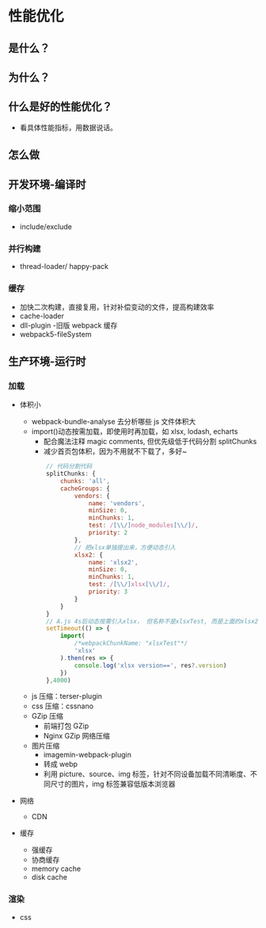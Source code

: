 # 性能优化 <Badge type="warning" text="doing" />

## 是什么？

## 为什么？

## 什么是好的性能优化？

- 看具体性能指标，用数据说话。

## 怎么做

## 开发环境-编译时

### 缩小范围

- include/exclude

### 并行构建

- thread-loader/ happy-pack

### 缓存

- 加快二次构建，直接复用，针对补偿变动的文件，提高构建效率
- cache-loader
- dll-plugin -旧版 webpack 缓存
- webpack5-fileSystem

## 生产环境-运行时

### 加载

- 体积小

  - webpack-bundle-analyse 去分析哪些 js 文件体积大
  - import()动态按需加载，即使用时再加载，如 xlsx, lodash, echarts
    - 配合魔法注释 magic comments, 但优先级低于代码分割 splitChunks
    - 减少首页包体积，因为不用就不下载了，多好~
    ```js
        // 代码分割代码
        splitChunks: {
            chunks: 'all',
            cacheGroups: {
                vendors: {
                    name: 'vendors',
                    minSize: 0,
                    minChunks: 1,
                    test: /[\\/]node_modules[\\/]/,
                    priority: 2
                },
                // 把xlsx单独提出来，方便动态引入
                xlsx2: {
                    name: 'xlsx2',
                    minSize: 0,
                    minChunks: 1,
                    test: /[\\/]xlsx[\\/]/,
                    priority: 3
                }
            }
        }
        // A.js 4s后动态按需引入xlsx， 但名称不是xlsxTest, 而是上面的xlsx2
        setTimeout(() => {
            import(
                /*webpackChunkName: "xlsxTest"*/
                'xlsx'
            ).then(res => {
                console.log('xlsx version==', res?.version)
            })
        },4000)
    ```
  - js 压缩：terser-plugin
  - css 压缩：cssnano
  - GZip 压缩
    - 前端打包 GZip
    - Nginx GZip 网络压缩
  - 图片压缩
    - imagemin-webpack-plugin
    - 转成 webp
    - 利用 picture、source、img 标签，针对不同设备加载不同清晰度、不同尺寸的图片，img 标签兼容低版本浏览器

- 网络

  - CDN

- 缓存
  - 强缓存
  - 协商缓存
  - memory cache
  - disk cache

### 渲染

- css
